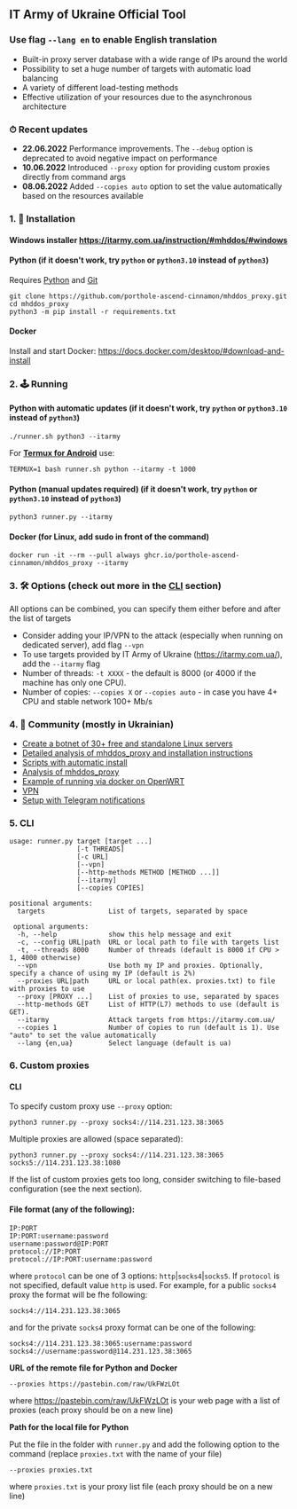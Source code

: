 ## IT Army of Ukraine Official Tool

### Use flag `--lang en` to enable English translation

- Built-in proxy server database with a wide range of IPs around the world
- Possibility to set a huge number of targets with automatic load balancing
- A variety of different load-testing methods
- Effective utilization of your resources due to the asynchronous architecture

### ⏱ Recent updates

- **22.06.2022** Performance improvements. The `--debug` option is deprecated to avoid negative impact on performance
- **10.06.2022** Introduced `--proxy` option for providing custom proxies directly from command args
- **08.06.2022** Added `--copies auto` option to set the value automatically based on the resources available

### 1. 💽 Installation

#### Windows installer https://itarmy.com.ua/instruction/#mhddos/#windows

#### Python (if it doesn't work, try `python` or `python3.10` instead of `python3`)

Requires [Python](https://www.python.org/downloads/) and [Git](https://git-scm.com/download/)

    git clone https://github.com/porthole-ascend-cinnamon/mhddos_proxy.git
    cd mhddos_proxy
    python3 -m pip install -r requirements.txt

#### Docker

Install and start Docker: https://docs.docker.com/desktop/#download-and-install

### 2. 🕹 Running

#### Python with automatic updates (if it doesn't work, try `python` or `python3.10` instead of `python3`)

    ./runner.sh python3 --itarmy

For [**Termux for Android**](https://telegra.ph/mhddos-proxy-for-Android-with-Termux-03-31) use:

    TERMUX=1 bash runner.sh python --itarmy -t 1000

#### Python (manual updates required) (if it doesn't work, try `python` or `python3.10` instead of `python3`)

    python3 runner.py --itarmy

#### Docker (for Linux, add sudo in front of the command)

    docker run -it --rm --pull always ghcr.io/porthole-ascend-cinnamon/mhddos_proxy --itarmy

### 3. 🛠 Options (check out more in the [CLI](#cli) section)

All options can be combined, you can specify them either before and after the list of targets

- Consider adding your IP/VPN to the attack (especially when running on dedicated server), add flag `--vpn`
- To use targets provided by IT Army of Ukraine (https://itarmy.com.ua/), add the `--itarmy` flag  
- Number of threads: `-t XXXX` - the default is 8000 (or 4000 if the machine has only one CPU).
- Number of copies: `--copies X` or `--copies auto` - in case you have 4+ CPU and stable network 100+ Mb/s

### 4. 🐳 Community (mostly in Ukrainian)
- [Create a botnet of 30+ free and standalone Linux servers](https://auto-ddos.notion.site/dd91326ed30140208383ffedd0f13e5c)
- [Detailed analysis of mhddos_proxy and installation instructions](docs/installation.md)
- [Scripts with automatic install](https://t.me/ddos_separ/1126)
- [Analysis of mhddos_proxy](https://telegra.ph/Anal%D1%96z-zasobu-mhddos-proxy-04-01)
- [Example of running via docker on OpenWRT](https://youtu.be/MlL6fuDcWlI)
- [VPN](https://auto-ddos.notion.site/VPN-5e45e0aadccc449e83fea45d56385b54)
- [Setup with Telegram notifications](https://github.com/sadviq99/mhddos_proxy-setup)

### 5. CLI

    usage: runner.py target [target ...]
                     [-t THREADS] 
                     [-c URL]
                     [--vpn]
                     [--http-methods METHOD [METHOD ...]]
                     [--itarmy]
                     [--copies COPIES]

    positional arguments:
      targets                List of targets, separated by space
    
     optional arguments:
      -h, --help             show this help message and exit
      -c, --config URL|path  URL or local path to file with targets list
      -t, --threads 8000     Number of threads (default is 8000 if CPU > 1, 4000 otherwise)
      --vpn                  Use both my IP and proxies. Optionally, specify a chance of using my IP (default is 2%)
      --proxies URL|path     URL or local path(ex. proxies.txt) to file with proxies to use
      --proxy [PROXY ...]    List of proxies to use, separated by spaces
      --http-methods GET     List of HTTP(L7) methods to use (default is GET).
      --itarmy               Attack targets from https://itarmy.com.ua/  
      --copies 1             Number of copies to run (default is 1). Use "auto" to set the value automatically
      --lang {en,ua}         Select language (default is ua)

### 6. Custom proxies

#### CLI

To specify custom proxy use `--proxy` option:

    python3 runner.py --proxy socks4://114.231.123.38:3065

Multiple proxies are allowed (space separated):

    python3 runner.py --proxy socks4://114.231.123.38:3065 socks5://114.231.123.38:1080

If the list of custom proxies gets too long, consider switching to file-based configuration (see the next section).

#### File format (any of the following):

    IP:PORT
    IP:PORT:username:password
    username:password@IP:PORT
    protocol://IP:PORT
    protocol://IP:PORT:username:password

where `protocol` can be one of 3 options: `http`|`socks4`|`socks5`. 
If `protocol` is not specified, default value `http` is used.
For example, for a public `socks4` proxy the format will be fhe following:

    socks4://114.231.123.38:3065

and for the private `socks4` proxy format can be one of the following:

    socks4://114.231.123.38:3065:username:password
    socks4://username:password@114.231.123.38:3065

**URL of the remote file for Python and Docker**

    --proxies https://pastebin.com/raw/UkFWzLOt

where https://pastebin.com/raw/UkFWzLOt is your web page with a list of proxies (each proxy should be on a new line)  

**Path for the local file for Python**  
  
Put the file in the folder with `runner.py` and add the following option to the command (replace `proxies.txt` with the name of your file)

    --proxies proxies.txt

where `proxies.txt` is your proxy list file (each proxy should be on a new line)
